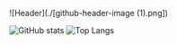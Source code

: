 
![Header](./[github-header-image (1).png])
<!--
**shivam2003sy/shivam2003sy** is a ✨ _special_ ✨ repository because its `README.md` (this file) appears on your GitHub profile.

Here are some ideas to get you started:

- 🔭 I’m currently working on ...
- 🌱 I’m currently learning ...
- 👯 I’m looking to collaborate on ...
- 🤔 I’m looking for help with ...
💬 Ask me about tech , data , frontend , ml , data science and ai 
- 📫 How to reach me: ...
- 😄 Pronouns: ...
- ⚡ Fun fact: ...
-->
![GitHub stats](https://github-readme-stats.vercel.app/api?username=shivam2003sy&show_icons=true&theme=tokyonight)
![Top Langs](https://github-readme-stats.vercel.app/api/top-langs/?username=Shivam2003sy&theme=tokyonight)
